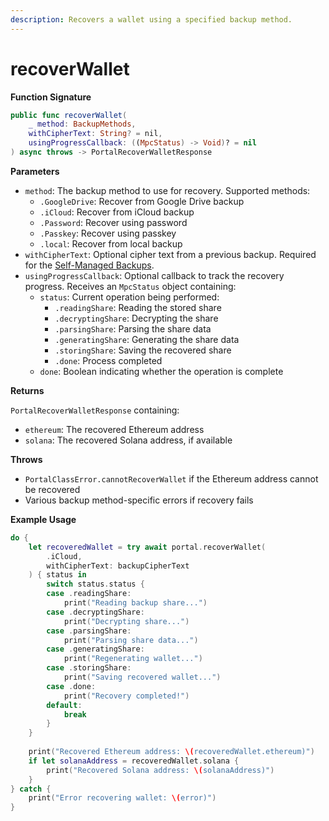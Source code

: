 ```yaml
---
description: Recovers a wallet using a specified backup method.
---
```


# recoverWallet

**Function Signature**

```swift
public func recoverWallet(
    _ method: BackupMethods,
    withCipherText: String? = nil,
    usingProgressCallback: ((MpcStatus) -> Void)? = nil
) async throws -> PortalRecoverWalletResponse
```

**Parameters**

* `method`: The backup method to use for recovery. Supported methods:
  * `.GoogleDrive`: Recover from Google Drive backup
  * `.iCloud`: Recover from iCloud backup
  * `.Password`: Recover using password
  * `.Passkey`: Recover using passkey
  * `.local`: Recover from local backup
* `withCipherText`: Optional cipher text from a previous backup. Required for the [Self-Managed Backups](../../resources/self-managed-backups.md).
* `usingProgressCallback`: Optional callback to track the recovery progress. Receives an `MpcStatus` object containing:
  * `status`: Current operation being performed:
    * `.readingShare`: Reading the stored share
    * `.decryptingShare`: Decrypting the share
    * `.parsingShare`: Parsing the share data
    * `.generatingShare`: Generating the share data
    * `.storingShare`: Saving the recovered share
    * `.done`: Process completed
  * `done`: Boolean indicating whether the operation is complete

**Returns**

`PortalRecoverWalletResponse` containing:

* `ethereum`: The recovered Ethereum address
* `solana`: The recovered Solana address, if available

**Throws**

* `PortalClassError.cannotRecoverWallet` if the Ethereum address cannot be recovered
* Various backup method-specific errors if recovery fails

**Example Usage**

```swift
do {
    let recoveredWallet = try await portal.recoverWallet(
        .iCloud,
        withCipherText: backupCipherText
    ) { status in
        switch status.status {
        case .readingShare:
            print("Reading backup share...")
        case .decryptingShare:
            print("Decrypting share...")
        case .parsingShare:
            print("Parsing share data...")
        case .generatingShare:
            print("Regenerating wallet...")
        case .storingShare:
            print("Saving recovered wallet...")
        case .done:
            print("Recovery completed!")
        default:
            break
        }
    }
    
    print("Recovered Ethereum address: \(recoveredWallet.ethereum)")
    if let solanaAddress = recoveredWallet.solana {
        print("Recovered Solana address: \(solanaAddress)")
    }
} catch {
    print("Error recovering wallet: \(error)")
}
```

